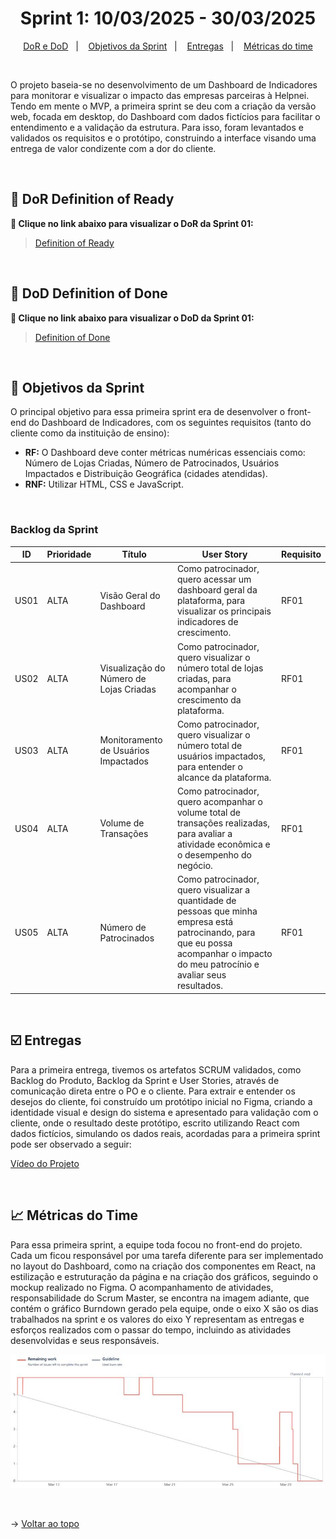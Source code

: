 <span id="topo">

<h1 align="center">Sprint 1: 10/03/2025 - 30/03/2025</h1>

<p align="center">
    <a href="#dor-dod">DoR e DoD</a> &nbsp |&nbsp &nbsp
    <a href="#objetivos">Objetivos da Sprint</a> &nbsp |&nbsp &nbsp
    <a href="#entregas">Entregas</a> &nbsp |&nbsp &nbsp
    <a href="#metricas">Métricas do time</a> 
</p>

<br>

O projeto baseia-se no desenvolvimento de um Dashboard de Indicadores para monitorar e visualizar o impacto das empresas parceiras à Helpnei. Tendo em mente o MVP, a primeira sprint se deu com a criação da versão web, focada em desktop, do Dashboard com dados fictícios para facilitar o entendimento e a validação da estrutura. Para isso, foram levantados e validados os requisitos e o protótipo, construindo a interface visando uma entrega de valor condizente com a dor do cliente.

<br>

<span id="dor-dod">

## 📍 DoR Definition of Ready
**:link: Clique no link abaixo para visualizar o DoR da Sprint 01:**  
> [Definition of Ready](https://docs.google.com/document/d/1_yX0LBt2_SmMM5A1oGvAi57aOLmhgI5GVjWYFB8OikM/edit?tab=t.0)

<br>

## 📍 DoD Definition of Done
**:link: Clique no link abaixo para visualizar o DoD da Sprint 01:**  
> [Definition of Done](https://docs.google.com/document/d/142-spFvZzo04tRTbLO0dZs-c4uruG32qb-unrMd3bJ0/edit?usp=sharing)

<br>

<span id="objetivos">
    
## 🎯 Objetivos da Sprint
O principal objetivo para essa primeira sprint era de desenvolver o front-end do Dashboard de Indicadores, com os seguintes requisitos (tanto do cliente como da instituição de ensino):
- **RF:** O Dashboard deve conter métricas numéricas essenciais como: Número de Lojas Criadas, Número de Patrocinados, Usuários Impactados e Distribuição Geográfica (cidades atendidas).
- **RNF:** Utilizar HTML, CSS e JavaScript.

<br>

### Backlog da Sprint 

| ID |   Prioridade   |   Título   |   User Story   |   Requisito   |
| --- | --- | --- | --- | --- |
| US01 | ALTA | Visão Geral do Dashboard |Como patrocinador, quero acessar um dashboard geral da plataforma, para visualizar os principais indicadores de crescimento.| RF01 |
| US02 | ALTA | Visualização do Número de Lojas Criadas |Como patrocinador, quero visualizar o número total de lojas criadas, para acompanhar o crescimento da plataforma.| RF01 |
| US03 | ALTA | Monitoramento de Usuários Impactados |Como patrocinador, quero visualizar o número total de usuários impactados, para entender o alcance da plataforma.| RF01 |
| US04 | ALTA | Volume de Transações |Como patrocinador, quero acompanhar o volume total de transações realizadas, para avaliar a atividade econômica e o desempenho do negócio.| RF01 |
| US05 | ALTA | Número de Patrocinados | Como patrocinador, quero visualizar a quantidade de pessoas que minha empresa está patrocinando, para que eu possa acompanhar o impacto do meu patrocínio e avaliar seus resultados.| RF01 |

<br>

<span id="entregas">
        
## ☑️ Entregas

Para a primeira entrega, tivemos os artefatos SCRUM validados, como Backlog do Produto, Backlog da Sprint e User Stories, através de comunicação direta entre o PO e o cliente.
Para extrair e entender os desejos do cliente, foi construído um protótipo inicial no Figma, criando a identidade visual e design do sistema e apresentado para validação com o cliente, onde o resultado deste protótipo, escrito utilizando React com dados fictícios, simulando os dados reais, acordadas para a primeira sprint pode ser observado a seguir:

<a href='https://youtu.be/FqiySP5TJ9k'>Vídeo do Projeto</a>

<br>

<span id="metricas">
    
## 📈 Métricas do Time
Para essa primeira sprint, a equipe toda focou no front-end do projeto.
Cada um ficou responsável por uma tarefa diferente para ser implementado no layout do Dashboard, como na criação dos componentes em React, na estilização e estruturação da página e na criação dos gráficos, seguindo o mockup realizado no Figma. 
O acompanhamento de atividades, responsabilidade do Scrum Master, se encontra na imagem adiante, que contém o gráfico Burndown gerado pela equipe, onde o eixo X são os dias trabalhados na sprint e os valores do eixo Y representam as entregas e esforços realizados com o passar do tempo, incluindo as atividades desenvolvidas e seus responsáveis.

<div align="center">
    
![Burndown Chart](https://github.com/gbmedeiros00/testeee/blob/main/burndown-sprin1.jpg)
</div>

<br>

→ [Voltar ao topo](#topo)
